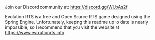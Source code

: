 Join our Discord community at: https://discord.gg/WUbAs2f

Evolution RTS is a free and Open Source RTS game designed using the Spring Engine. Unfortunately, keeping this readme up to date is nearly impossible, so I recommend that you visit the website at https://www.evolutionrts.info
